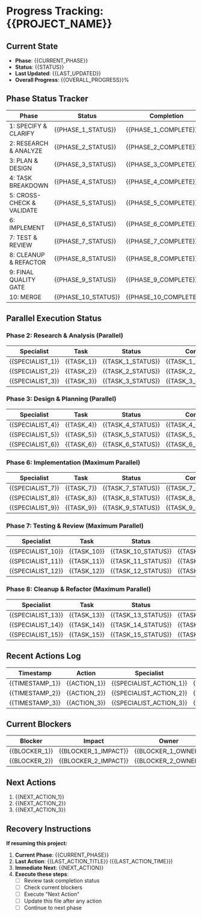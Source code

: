 # Progress Tracking: {{PROJECT_NAME}}

## Current State
- **Phase**: {{CURRENT_PHASE}}
- **Status**: {{STATUS}}
- **Last Updated**: {{LAST_UPDATED}}
- **Overall Progress**: {{OVERALL_PROGRESS}}%

## Phase Status Tracker
| Phase | Status | Completion | Last Updated | Notes |
|-------|--------|------------|--------------|-------|
| 1: SPECIFY & CLARIFY | {{PHASE_1_STATUS}} | {{PHASE_1_COMPLETE}}% | {{PHASE_1_UPDATED}} | {{PHASE_1_NOTES}} |
| 2: RESEARCH & ANALYZE | {{PHASE_2_STATUS}} | {{PHASE_2_COMPLETE}}% | {{PHASE_2_UPDATED}} | {{PHASE_2_NOTES}} |
| 3: PLAN & DESIGN | {{PHASE_3_STATUS}} | {{PHASE_3_COMPLETE}}% | {{PHASE_3_UPDATED}} | {{PHASE_3_NOTES}} |
| 4: TASK BREAKDOWN | {{PHASE_4_STATUS}} | {{PHASE_4_COMPLETE}}% | {{PHASE_4_UPDATED}} | {{PHASE_4_NOTES}} |
| 5: CROSS-CHECK & VALIDATE | {{PHASE_5_STATUS}} | {{PHASE_5_COMPLETE}}% | {{PHASE_5_UPDATED}} | {{PHASE_5_NOTES}} |
| 6: IMPLEMENT | {{PHASE_6_STATUS}} | {{PHASE_6_COMPLETE}}% | {{PHASE_6_UPDATED}} | {{PHASE_6_NOTES}} |
| 7: TEST & REVIEW | {{PHASE_7_STATUS}} | {{PHASE_7_COMPLETE}}% | {{PHASE_7_UPDATED}} | {{PHASE_7_NOTES}} |
| 8: CLEANUP & REFACTOR | {{PHASE_8_STATUS}} | {{PHASE_8_COMPLETE}}% | {{PHASE_8_UPDATED}} | {{PHASE_8_NOTES}} |
| 9: FINAL QUALITY GATE | {{PHASE_9_STATUS}} | {{PHASE_9_COMPLETE}}% | {{PHASE_9_UPDATED}} | {{PHASE_9_NOTES}} |
| 10: MERGE | {{PHASE_10_STATUS}} | {{PHASE_10_COMPLETE}}% | {{PHASE_10_UPDATED}} | {{PHASE_10_NOTES}} |

## Parallel Execution Status

### Phase 2: Research & Analysis (Parallel)
| Specialist | Task | Status | Completion | Issues |
|------------|------|--------|------------|--------|
| {{SPECIALIST_1}} | {{TASK_1}} | {{TASK_1_STATUS}} | {{TASK_1_COMPLETE}}% | {{TASK_1_ISSUES}} |
| {{SPECIALIST_2}} | {{TASK_2}} | {{TASK_2_STATUS}} | {{TASK_2_COMPLETE}}% | {{TASK_2_ISSUES}} |
| {{SPECIALIST_3}} | {{TASK_3}} | {{TASK_3_STATUS}} | {{TASK_3_COMPLETE}}% | {{TASK_3_ISSUES}} |

### Phase 3: Design & Planning (Parallel)
| Specialist | Task | Status | Completion | Issues |
|------------|------|--------|------------|--------|
| {{SPECIALIST_4}} | {{TASK_4}} | {{TASK_4_STATUS}} | {{TASK_4_COMPLETE}}% | {{TASK_4_ISSUES}} |
| {{SPECIALIST_5}} | {{TASK_5}} | {{TASK_5_STATUS}} | {{TASK_5_COMPLETE}}% | {{TASK_5_ISSUES}} |
| {{SPECIALIST_6}} | {{TASK_6}} | {{TASK_6_STATUS}} | {{TASK_6_COMPLETE}}% | {{TASK_6_ISSUES}} |

### Phase 6: Implementation (Maximum Parallel)
| Specialist | Task | Status | Completion | Issues |
|------------|------|--------|------------|--------|
| {{SPECIALIST_7}} | {{TASK_7}} | {{TASK_7_STATUS}} | {{TASK_7_COMPLETE}}% | {{TASK_7_ISSUES}} |
| {{SPECIALIST_8}} | {{TASK_8}} | {{TASK_8_STATUS}} | {{TASK_8_COMPLETE}}% | {{TASK_8_ISSUES}} |
| {{SPECIALIST_9}} | {{TASK_9}} | {{TASK_9_STATUS}} | {{TASK_9_COMPLETE}}% | {{TASK_9_ISSUES}} |

### Phase 7: Testing & Review (Maximum Parallel)
| Specialist | Task | Status | Completion | Issues |
|------------|------|--------|------------|--------|
| {{SPECIALIST_10}} | {{TASK_10}} | {{TASK_10_STATUS}} | {{TASK_10_COMPLETE}}% | {{TASK_10_ISSUES}} |
| {{SPECIALIST_11}} | {{TASK_11}} | {{TASK_11_STATUS}} | {{TASK_11_COMPLETE}}% | {{TASK_11_ISSUES}} |
| {{SPECIALIST_12}} | {{TASK_12}} | {{TASK_12_STATUS}} | {{TASK_12_COMPLETE}}% | {{TASK_12_ISSUES}} |

### Phase 8: Cleanup & Refactor (Maximum Parallel)
| Specialist | Task | Status | Completion | Improvements |
|------------|------|--------|------------|--------------|
| {{SPECIALIST_13}} | {{TASK_13}} | {{TASK_13_STATUS}} | {{TASK_13_COMPLETE}}% | {{TASK_13_IMPROVEMENTS}} |
| {{SPECIALIST_14}} | {{TASK_14}} | {{TASK_14_STATUS}} | {{TASK_14_COMPLETE}}% | {{TASK_14_IMPROVEMENTS}} |
| {{SPECIALIST_15}} | {{TASK_15}} | {{TASK_15_STATUS}} | {{TASK_15_COMPLETE}}% | {{TASK_15_IMPROVEMENTS}} |

## Recent Actions Log
| Timestamp | Action | Specialist | Status | Notes |
|-----------|--------|------------|--------|-------|
| {{TIMESTAMP_1}} | {{ACTION_1}} | {{SPECIALIST_ACTION_1}} | {{ACTION_1_STATUS}} | {{ACTION_1_NOTES}} |
| {{TIMESTAMP_2}} | {{ACTION_2}} | {{SPECIALIST_ACTION_2}} | {{ACTION_2_STATUS}} | {{ACTION_2_NOTES}} |
| {{TIMESTAMP_3}} | {{ACTION_3}} | {{SPECIALIST_ACTION_3}} | {{ACTION_3_STATUS}} | {{ACTION_3_NOTES}} |

## Current Blockers
| Blocker | Impact | Owner | Status | Resolution |
|---------|--------|-------|--------|------------|
| {{BLOCKER_1}} | {{BLOCKER_1_IMPACT}} | {{BLOCKER_1_OWNER}} | {{BLOCKER_1_STATUS}} | {{BLOCKER_1_RESOLUTION}} |
| {{BLOCKER_2}} | {{BLOCKER_2_IMPACT}} | {{BLOCKER_2_OWNER}} | {{BLOCKER_2_STATUS}} | {{BLOCKER_2_RESOLUTION}} |

## Next Actions
1. {{NEXT_ACTION_1}}
2. {{NEXT_ACTION_2}}
3. {{NEXT_ACTION_3}}

## Recovery Instructions
**If resuming this project:**
1. **Current Phase**: {{CURRENT_PHASE}}
2. **Last Action**: {{LAST_ACTION_TITLE}} ({{LAST_ACTION_TIME}})
3. **Immediate Next**: {{NEXT_ACTION}}
4. **Execute these steps**:
   - [ ] Review task completion status
   - [ ] Check current blockers
   - [ ] Execute "Next Action"
   - [ ] Update this file after any action
   - [ ] Continue to next phase